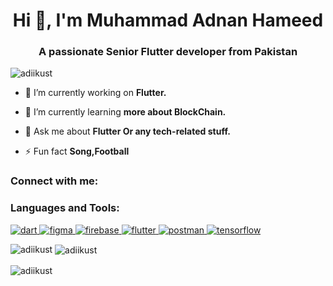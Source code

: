 <h1 align="center">Hi 👋, I'm Muhammad Adnan Hameed</h1>
<h3 align="center">A passionate Senior Flutter developer from Pakistan</h3>

<p align="left"> <img src="https://komarev.com/ghpvc/?username=adiikust&label=Profile%20views&color=0e75b6&style=flat" alt="adiikust" /> </p>

- 🔭 I’m currently working on **Flutter.**

- 🌱 I’m currently learning **more about BlockChain.**

- 💬 Ask me about **Flutter Or any tech-related stuff.**

- ⚡ Fun fact **Song,Football**

<h3 align="left">Connect with me:</h3>
<p align="left">
</p>

<h3 align="left">Languages and Tools:</h3>
<a  <img src="https://raw.githubusercontent.com/devicons/devicon/master/icons/css3/css3-original-wordmark.svg" alt="css3" width="40" height="40"/> </a> <a href="https://dart.dev" target="_blank" rel="noreferrer"> <img src="https://www.vectorlogo.zone/logos/dartlang/dartlang-icon.svg" alt="dart" width="40" height="40"/> </a> <a href="https://www.figma.com/" target="_blank" rel="noreferrer"> <img src="https://www.vectorlogo.zone/logos/figma/figma-icon.svg" alt="figma" width="40" height="40"/> </a> <a href="https://firebase.google.com/" target="_blank" rel="noreferrer"> <img src="https://www.vectorlogo.zone/logos/firebase/firebase-icon.svg" alt="firebase" width="40" height="40"/> </a> <a href="https://flutter.dev" target="_blank" rel="noreferrer"> <img src="https://www.vectorlogo.zone/logos/flutterio/flutterio-icon.svg" alt="flutter" width="40" height="40"/>  </a> <a href="https://postman.com" target="_blank" rel="noreferrer"> <img src="https://www.vectorlogo.zone/logos/getpostman/getpostman-icon.svg" alt="postman" width="40" height="40"/> </a> <a href="https://www.tensorflow.org" target="_blank" rel="noreferrer"> <img src="https://www.vectorlogo.zone/logos/tensorflow/tensorflow-icon.svg" alt="tensorflow" width="40" height="40"/> </a> </p>

<p><img align="left" src="https://github-readme-stats.vercel.app/api/top-langs?username=adiikust&show_icons=true&locale=en&layout=compact" alt="adiikust" /></p>

<p>&nbsp;<img align="center" src="https://github-readme-stats.vercel.app/api?username=adiikust&show_icons=true&locale=en" alt="adiikust" /></p>

<p><img align="center" src="https://github-readme-streak-stats.herokuapp.com/?user=adiikust&" alt="adiikust" /></p>
